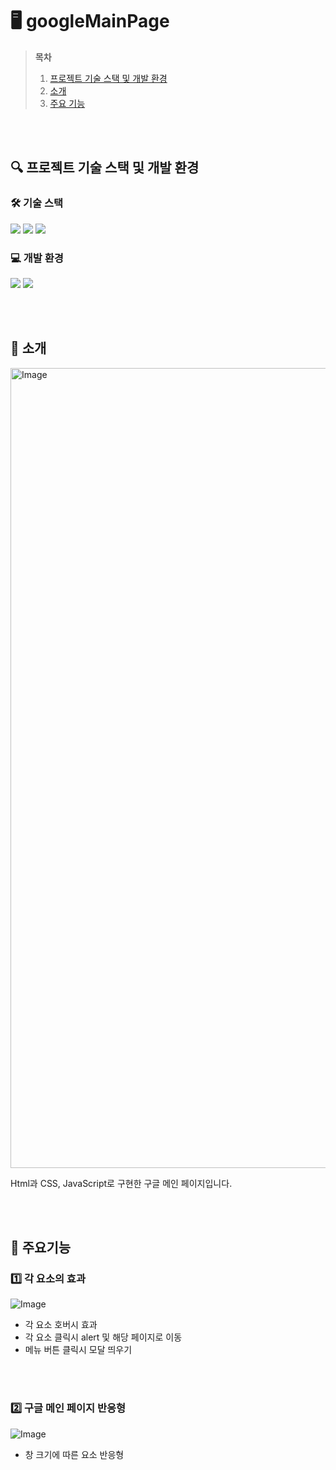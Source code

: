 # 🖥️ googleMainPage
> **목차**
> 1. [프로젝트 기술 스택 및 개발 환경](#프로젝트-기술-스택-및-개발-환경)
> 2. [소개](#소개)
> 3. [주요 기능](#주요-기능)

</br><br>

## 🔍 프로젝트 기술 스택 및 개발 환경
### 🛠️ 기술 스택
<img 
src="https://img.shields.io/badge/html5-%23E34F26.svg?&style=for-the-badge&logo=html5&logoColor=white" />
<img src="https://img.shields.io/badge/css3-%231572B6.svg?&style=for-the-badge&logo=css3&logoColor=white" />
<img src="https://img.shields.io/badge/javascript-%23F7DF1E.svg?&style=for-the-badge&logo=javascript&logoColor=black" />

### 💻 개발 환경
<img src="https://img.shields.io/badge/visual%20studio%20code-%23007ACC.svg?&style=for-the-badge&logo=visual%20studio%20code&logoColor=white" /> <img src="https://img.shields.io/badge/github-%23181717.svg?&style=for-the-badge&logo=github&logoColor=white" />


</br><br>


## 📝 소개
<img width="1280" alt="Image" src="https://github.com/user-attachments/assets/792aba38-8a1a-4c11-9e7b-b96156986862" />

Html과 CSS, JavaScript로 구현한 구글 메인 페이지입니다.

<br><br>

## 💎 주요기능
### 1️⃣ 각 요소의 효과<br>
![Image](https://github.com/user-attachments/assets/eacc2d78-10f8-41dc-8080-ffb335ab1314)<br>
- 각 요소 호버시 효과
- 각 요소 클릭시 alert 및 해당 페이지로 이동
- 메뉴 버튼 클릭시 모달 띄우기

<br><br>

### 2️⃣ 구글 메인 페이지 반응형<br>
![Image](https://github.com/user-attachments/assets/8cc6f36a-37a7-4029-9fd9-5409faf22927)<br>
- 창 크기에 따른 요소 반응형<br><br>
